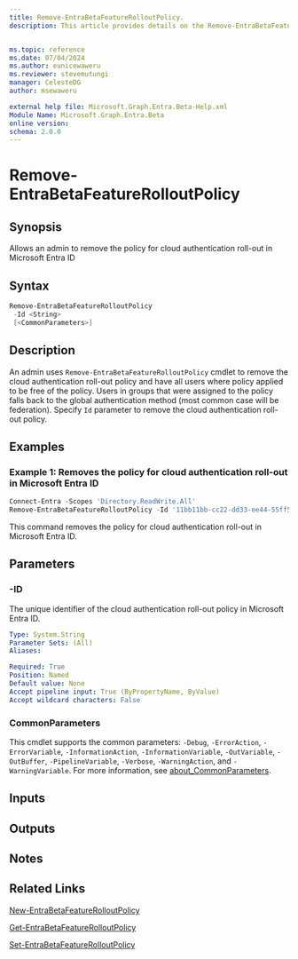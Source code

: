 ```yaml
---
title: Remove-EntraBetaFeatureRolloutPolicy.
description: This article provides details on the Remove-EntraBetaFeatureRolloutPolicy command.


ms.topic: reference
ms.date: 07/04/2024
ms.author: eunicewaweru
ms.reviewer: stevemutungi
manager: CelesteDG
author: msewaweru

external help file: Microsoft.Graph.Entra.Beta-Help.xml
Module Name: Microsoft.Graph.Entra.Beta
online version:
schema: 2.0.0
---
```


# Remove-EntraBetaFeatureRolloutPolicy

## Synopsis

Allows an admin to remove the policy for cloud authentication roll-out in Microsoft Entra ID

## Syntax

```powershell
Remove-EntraBetaFeatureRolloutPolicy 
 -Id <String> 
 [<CommonParameters>]
```

## Description

An admin uses `Remove-EntraBetaFeatureRolloutPolicy` cmdlet to remove the cloud authentication roll-out policy and have all users where policy applied to be free of the policy.
Users in groups that were assigned to the policy falls back to the global authentication method (most common case will be federation). Specify `Id` parameter to remove the cloud authentication roll-out policy.

## Examples

### Example 1: Removes the policy for cloud authentication roll-out in Microsoft Entra ID

```powershell
Connect-Entra -Scopes 'Directory.ReadWrite.All'
Remove-EntraBetaFeatureRolloutPolicy -Id '11bb11bb-cc22-dd33-ee44-55ff55ff55ff'
```

This command removes the policy for cloud authentication roll-out in Microsoft Entra ID.

## Parameters

### -ID

The unique identifier of the cloud authentication roll-out policy in Microsoft Entra ID.

```yaml
Type: System.String
Parameter Sets: (All)
Aliases:

Required: True
Position: Named
Default value: None
Accept pipeline input: True (ByPropertyName, ByValue)
Accept wildcard characters: False
```

### CommonParameters

This cmdlet supports the common parameters: `-Debug`, `-ErrorAction`, `-ErrorVariable`, `-InformationAction`, `-InformationVariable`, `-OutVariable`, `-OutBuffer`, `-PipelineVariable`, `-Verbose`, `-WarningAction`, and `-WarningVariable`. For more information, see [about_CommonParameters](https://go.microsoft.com/fwlink/?LinkID=113216).

## Inputs

## Outputs

## Notes

## Related Links

[New-EntraBetaFeatureRolloutPolicy](New-EntraBetaFeatureRolloutPolicy.md)

[Get-EntraBetaFeatureRolloutPolicy](Get-EntraBetaFeatureRolloutPolicy.md)

[Set-EntraBetaFeatureRolloutPolicy](Set-EntraBetaFeatureRolloutPolicy.md)
